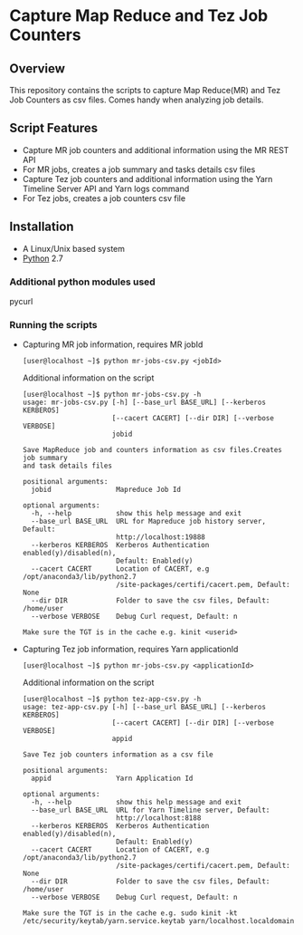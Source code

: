
# Capture Map Reduce and Tez Job Counters
## Overview

This repository contains the scripts to capture Map Reduce(MR) and Tez Job Counters as csv files. Comes handy when analyzing job details.

## Script Features
- Capture MR job counters and additional information using the MR REST API
- For MR jobs, creates a job summary and tasks details csv files
- Capture Tez job counters and additional information using the Yarn Timeline Server API and Yarn logs command
- For Tez jobs, creates a job counters csv file

## Installation
- A Linux/Unix based system
- [Python](https://www.python.org/downloads/) 2.7

### Additional python modules used
pycurl

### Running the scripts
- Capturing MR job information, requires MR jobId

    ```
    [user@localhost ~]$ python mr-jobs-csv.py <jobId>
    ```
    
    Additional information on the script
    ```
    [user@localhost ~]$ python mr-jobs-csv.py -h
    usage: mr-jobs-csv.py [-h] [--base_url BASE_URL] [--kerberos KERBEROS]
                          [--cacert CACERT] [--dir DIR] [--verbose VERBOSE]
                          jobid

    Save MapReduce job and counters information as csv files.Creates job summary
    and task details files

    positional arguments:
      jobid                Mapreduce Job Id

    optional arguments:
      -h, --help           show this help message and exit
      --base_url BASE_URL  URL for Mapreduce job history server, Default:
                           http://localhost:19888
      --kerberos KERBEROS  Kerberos Authentication enabled(y)/disabled(n),
                           Default: Enabled(y)
      --cacert CACERT      Location of CACERT, e.g /opt/anaconda3/lib/python2.7
                           /site-packages/certifi/cacert.pem, Default: None
      --dir DIR            Folder to save the csv files, Default: /home/user
      --verbose VERBOSE    Debug Curl request, Default: n

    Make sure the TGT is in the cache e.g. kinit <userid>
    ```
    
- Capturing Tez job information, requires Yarn applicationId

    ```
    [user@localhost ~]$ python mr-jobs-csv.py <applicationId>
    ```
    
    Additional information on the script
    ```
    [user@localhost ~]$ python tez-app-csv.py -h
    usage: tez-app-csv.py [-h] [--base_url BASE_URL] [--kerberos KERBEROS]
                          [--cacert CACERT] [--dir DIR] [--verbose VERBOSE]
                          appid

    Save Tez job counters information as a csv file

    positional arguments:
      appid                Yarn Application Id

    optional arguments:
      -h, --help           show this help message and exit
      --base_url BASE_URL  URL for Yarn Timeline server, Default:
                           http://localhost:8188
      --kerberos KERBEROS  Kerberos Authentication enabled(y)/disabled(n),
                           Default: Enabled(y)
      --cacert CACERT      Location of CACERT, e.g /opt/anaconda3/lib/python2.7
                           /site-packages/certifi/cacert.pem, Default: None
      --dir DIR            Folder to save the csv files, Default: /home/user
      --verbose VERBOSE    Debug Curl request, Default: n

    Make sure the TGT is in the cache e.g. sudo kinit -kt
    /etc/security/keytab/yarn.service.keytab yarn/localhost.localdomain
    ```
